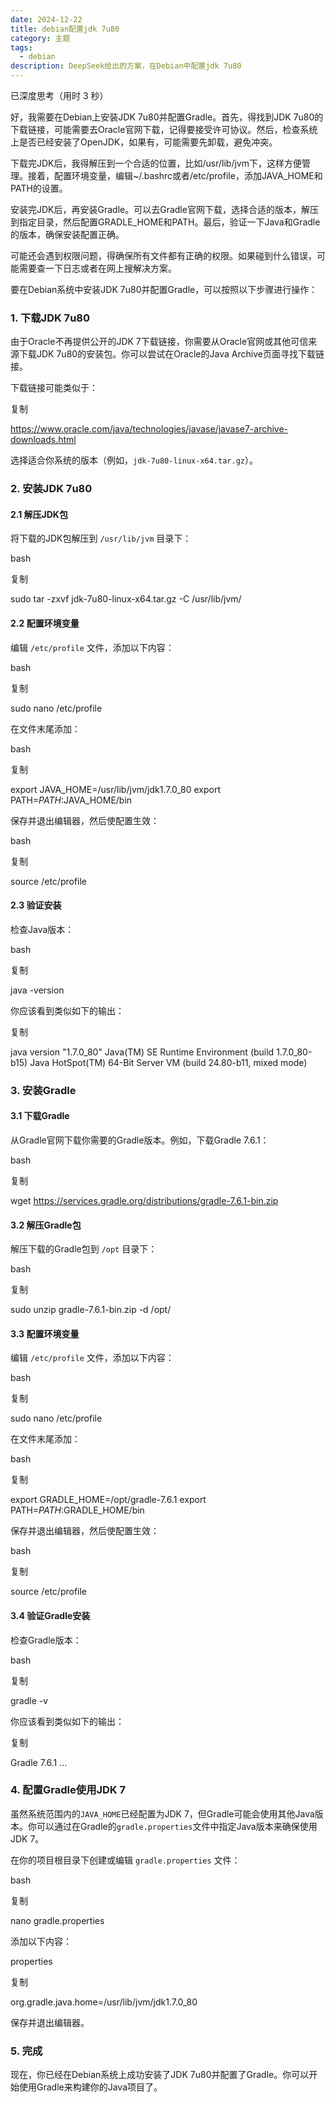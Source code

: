 ```yaml
---
date: 2024-12-22
title: debian配置jdk 7u80
category: 主题
tags:
  - debian
description: DeepSeek给出的方案，在Debian中配置jdk 7u80
---
```


已深度思考（用时 3 秒）

好，我需要在Debian上安装JDK 7u80并配置Gradle。首先，得找到JDK 7u80的下载链接，可能需要去Oracle官网下载，记得要接受许可协议。然后，检查系统上是否已经安装了OpenJDK，如果有，可能需要先卸载，避免冲突。

下载完JDK后，我得解压到一个合适的位置，比如/usr/lib/jvm下，这样方便管理。接着，配置环境变量，编辑~/.bashrc或者/etc/profile，添加JAVA_HOME和PATH的设置。

安装完JDK后，再安装Gradle。可以去Gradle官网下载，选择合适的版本，解压到指定目录，然后配置GRADLE_HOME和PATH。最后，验证一下Java和Gradle的版本，确保安装配置正确。

可能还会遇到权限问题，得确保所有文件都有正确的权限。如果碰到什么错误，可能需要查一下日志或者在网上搜解决方案。

要在Debian系统中安装JDK 7u80并配置Gradle，可以按照以下步骤进行操作：

### 1. 下载JDK 7u80

由于Oracle不再提供公开的JDK 7下载链接，你需要从Oracle官网或其他可信来源下载JDK 7u80的安装包。你可以尝试在Oracle的Java Archive页面寻找下载链接。

下载链接可能类似于：

复制

https://www.oracle.com/java/technologies/javase/javase7-archive-downloads.html

选择适合你系统的版本（例如，`jdk-7u80-linux-x64.tar.gz`）。

### 2. 安装JDK 7u80

#### 2.1 解压JDK包

将下载的JDK包解压到 `/usr/lib/jvm` 目录下：

bash

复制

sudo tar -zxvf jdk-7u80-linux-x64.tar.gz -C /usr/lib/jvm/

#### 2.2 配置环境变量

编辑 `/etc/profile` 文件，添加以下内容：

bash

复制

sudo nano /etc/profile

在文件末尾添加：

bash

复制

export JAVA_HOME=/usr/lib/jvm/jdk1.7.0_80
export PATH=$PATH:$JAVA_HOME/bin

保存并退出编辑器，然后使配置生效：

bash

复制

source /etc/profile

#### 2.3 验证安装

检查Java版本：

bash

复制

java -version

你应该看到类似如下的输出：

复制

java version "1.7.0_80"
Java(TM) SE Runtime Environment (build 1.7.0_80-b15)
Java HotSpot(TM) 64-Bit Server VM (build 24.80-b11, mixed mode)

### 3. 安装Gradle

#### 3.1 下载Gradle

从Gradle官网下载你需要的Gradle版本。例如，下载Gradle 7.6.1：

bash

复制

wget https://services.gradle.org/distributions/gradle-7.6.1-bin.zip

#### 3.2 解压Gradle包

解压下载的Gradle包到 `/opt` 目录下：

bash

复制

sudo unzip gradle-7.6.1-bin.zip -d /opt/

#### 3.3 配置环境变量

编辑 `/etc/profile` 文件，添加以下内容：

bash

复制

sudo nano /etc/profile

在文件末尾添加：

bash

复制

export GRADLE_HOME=/opt/gradle-7.6.1
export PATH=$PATH:$GRADLE_HOME/bin

保存并退出编辑器，然后使配置生效：

bash

复制

source /etc/profile

#### 3.4 验证Gradle安装

检查Gradle版本：

bash

复制

gradle -v

你应该看到类似如下的输出：

复制

Gradle 7.6.1
...

### 4. 配置Gradle使用JDK 7

虽然系统范围内的`JAVA_HOME`已经配置为JDK 7，但Gradle可能会使用其他Java版本。你可以通过在Gradle的`gradle.properties`文件中指定Java版本来确保使用JDK 7。

在你的项目根目录下创建或编辑 `gradle.properties` 文件：

bash

复制

nano gradle.properties

添加以下内容：

properties

复制

org.gradle.java.home=/usr/lib/jvm/jdk1.7.0_80

保存并退出编辑器。

### 5. 完成

现在，你已经在Debian系统上成功安装了JDK 7u80并配置了Gradle。你可以开始使用Gradle来构建你的Java项目了。